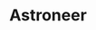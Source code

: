 ---
title: Astroneer
crosslinks:
- Art
- place
- im12andthisisfunny
- lowpoly
- pathofexile
- starcitizen
- NoMansSkyTheGame
- accidentalswastika
- space
- screenshotsarehard
- titlegore
- EliteOne
- factorio
- perfectloops
- ESOc
---